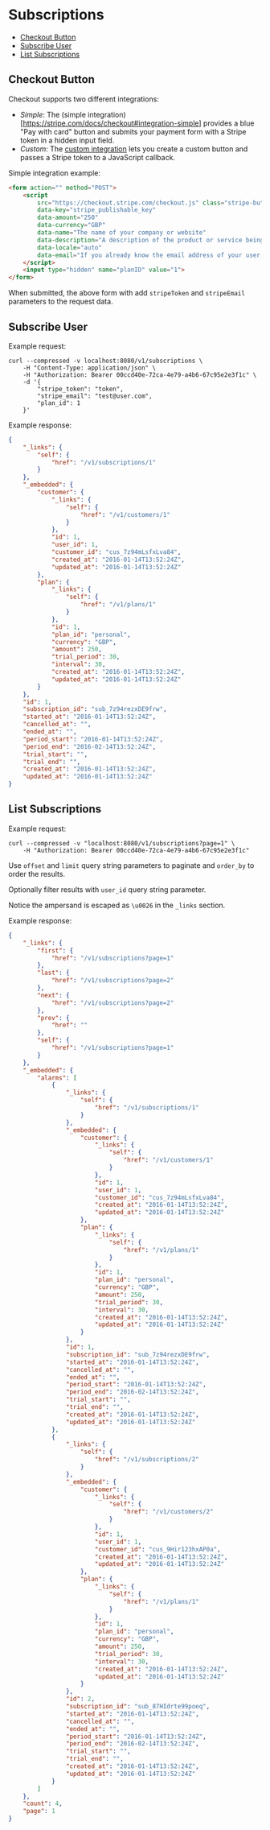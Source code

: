 # Subscriptions

* [Checkout Button](#checkout-button)
* [Subscribe User](#subscribe-user)
* [List Subscriptions](#list-subscriptions)

## Checkout Button

Checkout supports two different integrations:

- *Simple*: The (simple integration)[https://stripe.com/docs/checkout#integration-simple] provides a blue "Pay with card" button and submits your payment form with a Stripe token in a hidden input field.
- *Custom*: The [custom integration](https://stripe.com/docs/checkout#integration-custom) lets you create a custom button and passes a Stripe token to a JavaScript callback.

Simple integration example:

```html
<form action="" method="POST">
	<script
		src="https://checkout.stripe.com/checkout.js" class="stripe-button"
		data-key="stripe_publishable_key"
		data-amount="250"
		data-currency="GBP"
		data-name="The name of your company or website"
		data-description="A description of the product or service being purchased"
		data-locale="auto"
		data-email="If you already know the email address of your user, you can provide it to Checkout to be pre-filled">
	</script>
	<input type="hidden" name="planID" value="1">
</form>
```

When submitted, the above form with add `stripeToken` and `stripeEmail` parameters to the request data.

## Subscribe User

Example request:

```
curl --compressed -v localhost:8080/v1/subscriptions \
	-H "Content-Type: application/json" \
	-H "Authorization: Bearer 00ccd40e-72ca-4e79-a4b6-67c95e2e3f1c" \
	-d '{
		"stripe_token": "token",
		"stripe_email": "test@user.com",
		"plan_id": 1
	}'
```

Example response:

```json
{
	"_links": {
		"self": {
			"href": "/v1/subscriptions/1"
		}
	},
	"_embedded": {
		"customer": {
			"_links": {
				"self": {
					"href": "/v1/customers/1"
				}
			},
			"id": 1,
			"user_id": 1,
			"customer_id": "cus_7z94mLsfxLva84",
			"created_at": "2016-01-14T13:52:24Z",
			"updated_at": "2016-01-14T13:52:24Z"
		},
		"plan": {
			"_links": {
				"self": {
					"href": "/v1/plans/1"
				}
			},
			"id": 1,
			"plan_id": "personal",
			"currency": "GBP",
			"amount": 250,
			"trial_period": 30,
			"interval": 30,
			"created_at": "2016-01-14T13:52:24Z",
			"updated_at": "2016-01-14T13:52:24Z"
		}
	},
	"id": 1,
	"subscription_id": "sub_7z94rezxDE9frw",
	"started_at": "2016-01-14T13:52:24Z",
	"cancelled_at": "",
	"ended_at": "",
	"period_start": "2016-01-14T13:52:24Z",
	"period_end": "2016-02-14T13:52:24Z",
	"trial_start": "",
	"trial_end": "",
	"created_at": "2016-01-14T13:52:24Z",
	"updated_at": "2016-01-14T13:52:24Z"
}
```

## List Subscriptions

Example request:

```
curl --compressed -v "localhost:8080/v1/subscriptions?page=1" \
	-H "Authorization: Bearer 00ccd40e-72ca-4e79-a4b6-67c95e2e3f1c"
```

Use `offset` and `limit` query string parameters to paginate and `order_by` to order the results.

Optionally filter results with `user_id` query string parameter.

Notice the ampersand is escaped as `\u0026` in the `_links` section.

Example response:

```json
{
	"_links": {
		"first": {
			"href": "/v1/subscriptions?page=1"
		},
		"last": {
			"href": "/v1/subscriptions?page=2"
		},
		"next": {
			"href": "/v1/subscriptions?page=2"
		},
		"prev": {
			"href": ""
		},
		"self": {
			"href": "/v1/subscriptions?page=1"
		}
	},
	"_embedded": {
		"alarms": [
			{
				"_links": {
					"self": {
						"href": "/v1/subscriptions/1"
					}
				},
				"_embedded": {
					"customer": {
						"_links": {
							"self": {
								"href": "/v1/customers/1"
							}
						},
						"id": 1,
						"user_id": 1,
						"customer_id": "cus_7z94mLsfxLva84",
						"created_at": "2016-01-14T13:52:24Z",
						"updated_at": "2016-01-14T13:52:24Z"
					},
					"plan": {
						"_links": {
							"self": {
								"href": "/v1/plans/1"
							}
						},
						"id": 1,
						"plan_id": "personal",
						"currency": "GBP",
						"amount": 250,
						"trial_period": 30,
						"interval": 30,
						"created_at": "2016-01-14T13:52:24Z",
						"updated_at": "2016-01-14T13:52:24Z"
					}
				},
				"id": 1,
				"subscription_id": "sub_7z94rezxDE9frw",
				"started_at": "2016-01-14T13:52:24Z",
				"cancelled_at": "",
				"ended_at": "",
				"period_start": "2016-01-14T13:52:24Z",
				"period_end": "2016-02-14T13:52:24Z",
				"trial_start": "",
				"trial_end": "",
				"created_at": "2016-01-14T13:52:24Z",
				"updated_at": "2016-01-14T13:52:24Z"
			},
			{
				"_links": {
					"self": {
						"href": "/v1/subscriptions/2"
					}
				},
				"_embedded": {
					"customer": {
						"_links": {
							"self": {
								"href": "/v1/customers/2"
							}
						},
						"id": 1,
						"user_id": 1,
						"customer_id": "cus_9Hir123hxAP0a",
						"created_at": "2016-01-14T13:52:24Z",
						"updated_at": "2016-01-14T13:52:24Z"
					},
					"plan": {
						"_links": {
							"self": {
								"href": "/v1/plans/1"
							}
						},
						"id": 1,
						"plan_id": "personal",
						"currency": "GBP",
						"amount": 250,
						"trial_period": 30,
						"interval": 30,
						"created_at": "2016-01-14T13:52:24Z",
						"updated_at": "2016-01-14T13:52:24Z"
					}
				},
				"id": 2,
				"subscription_id": "sub_87HIdrte99poeq",
				"started_at": "2016-01-14T13:52:24Z",
				"cancelled_at": "",
				"ended_at": "",
				"period_start": "2016-01-14T13:52:24Z",
				"period_end": "2016-02-14T13:52:24Z",
				"trial_start": "",
				"trial_end": "",
				"created_at": "2016-01-14T13:52:24Z",
				"updated_at": "2016-01-14T13:52:24Z"
			}
		]
	},
	"count": 4,
	"page": 1
}
```
